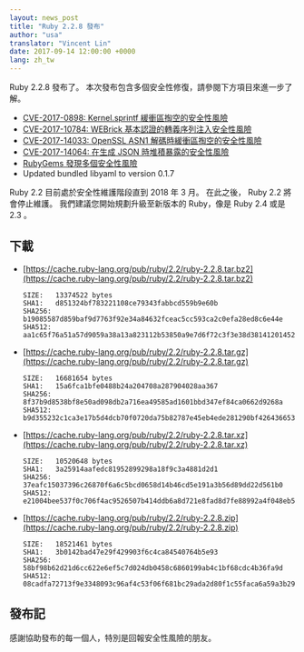 ```yaml
---
layout: news_post
title: "Ruby 2.2.8 發布"
author: "usa"
translator: "Vincent Lin"
date: 2017-09-14 12:00:00 +0000
lang: zh_tw
---
```


Ruby 2.2.8 發布了。
本次發布包含多個安全性修復，請參閱下方項目來進一步了解。

* [CVE-2017-0898: Kernel.sprintf 緩衝區掏空的安全性風險](/zh_tw/news/2017/09/14/sprintf-buffer-underrun-cve-2017-0898/)
* [CVE-2017-10784: WEBrick 基本認證的轉義序列注入安全性風險](/zh_tw/news/2017/09/14/webrick-basic-auth-escape-sequence-injection-cve-2017-10784/)
* [CVE-2017-14033: OpenSSL ASN1 解碼時緩衝區掏空的安全性風險](/zh_tw/news/2017/09/14/openssl-asn1-buffer-underrun-cve-2017-14033/)
* [CVE-2017-14064: 在生成 JSON 時堆積暴露的安全性風險](/zh_tw/news/2017/09/14/json-heap-exposure-cve-2017-14064/)
* [RubyGems 發現多個安全性風險](/zh_tw/news/2017/08/29/multiple-vulnerabilities-in-rubygems/)
* Updated bundled libyaml to version 0.1.7

Ruby 2.2 目前處於安全性維護階段直到 2018 年 3 月。
在此之後， Ruby 2.2 將會停止維護。
我們建議您開始規劃升級至新版本的 Ruby，像是 Ruby 2.4 或是 2.3 。

## 下載

* [https://cache.ruby-lang.org/pub/ruby/2.2/ruby-2.2.8.tar.bz2](https://cache.ruby-lang.org/pub/ruby/2.2/ruby-2.2.8.tar.bz2)

      SIZE:   13374522 bytes
      SHA1:   d851324bf783221108ce79343fabbcd559b9e60b
      SHA256: b19085587d859baf9d7763f92e34a84632fceac5cc593ca2c0efa28ed8c6e44e
      SHA512: aa1c65f76a51a57d9059a38a13a823112b53850a9e7d6f72c3f3e38d381412014521049f7065c1b00877501b3b554235135d0f308045c2a9da133c766f5b9e46

* [https://cache.ruby-lang.org/pub/ruby/2.2/ruby-2.2.8.tar.gz](https://cache.ruby-lang.org/pub/ruby/2.2/ruby-2.2.8.tar.gz)

      SIZE:   16681654 bytes
      SHA1:   15a6fca1bfe0488b24a204708a287904028aa367
      SHA256: 8f37b9d8538bf8e50ad098db2a716ea49585ad1601bbd347ef84ca0662d9268a
      SHA512: b9d355232c1ca3e17b5d4dcb70f0720da75b82787e45eb4ede281290bf42643665385e55428495eb55c17f744395130b4d64ef78ca66c5a5ecb9f4c3b732fdea

* [https://cache.ruby-lang.org/pub/ruby/2.2/ruby-2.2.8.tar.xz](https://cache.ruby-lang.org/pub/ruby/2.2/ruby-2.2.8.tar.xz)

      SIZE:   10520648 bytes
      SHA1:   3a25914aafedc81952899298a18f9c3a4881d2d1
      SHA256: 37eafc15037396c26870f6a6c5bcd0658d14b46cd5e191a3b56d89dd22d561b0
      SHA512: e21004bee537f0c706f4ac9526507b414ddb6a8d721e8fad8d7fe88992a4f048eb5eb79f8d8b8af2a8b331dcfa74b560490218a1acb3532c2cdb4fb4909da3c9

* [https://cache.ruby-lang.org/pub/ruby/2.2/ruby-2.2.8.zip](https://cache.ruby-lang.org/pub/ruby/2.2/ruby-2.2.8.zip)

      SIZE:   18521461 bytes
      SHA1:   3b0142bad47e29f429903f6c4ca84540764b5e93
      SHA256: 58bf98b62d21d6cc622e6ef5c7d024db0458c6860199ab4c1bf68cdc4b36fa9d
      SHA512: 08cadfa72713f9e3348093c96af4c53f06f681bc29ada2d80f1c55faca6a59a3b2913aa2443bf645fea6f3840b32ce8ce894b358f972b1a295ee0860b656eb02

## 發布記

感謝協助發布的每一個人，特別是回報安全性風險的朋友。
